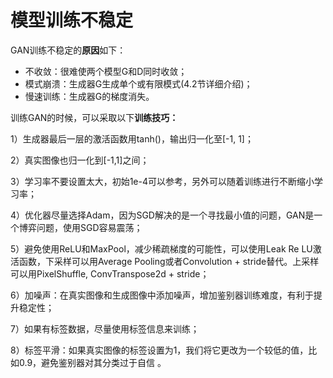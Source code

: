 # 模型训练不稳定

GAN训练不稳定的**原因**如下：

- 不收敛：很难使两个模型G和D同时收敛；
- 模式崩溃：生成器G生成单个或有限模式(4.2节详细介绍)；
- 慢速训练：生成器G的梯度消失。

训练GAN的时候，可以采取以下**训练技巧：**

1）生成器最后一层的激活函数用tanh()，输出归一化至[-1, 1]；

2）真实图像也归一化到[-1,1]之间；

3）学习率不要设置太大，初始1e-4可以参考，另外可以随着训练进行不断缩小学习率；

4）优化器尽量选择Adam，因为SGD解决的是一个寻找最小值的问题，GAN是一个博弈问题，使用SGD容易震荡；

5）避免使用ReLU和MaxPool，减少稀疏梯度的可能性，可以使用Leak Re LU激活函数，下采样可以用Average Pooling或者Convolution + stride替代。上采样可以用PixelShuffle, ConvTranspose2d + stride；

6）加噪声：在真实图像和生成图像中添加噪声，增加鉴别器训练难度，有利于提升稳定性；

7）如果有标签数据，尽量使用标签信息来训练；

8）标签平滑：如果真实图像的标签设置为1，我们将它更改为一个较低的值，比如0.9，避免鉴别器对其分类过于自信 。

